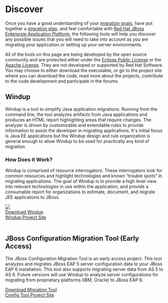 Discover
========

Once you have a good understanding of your [migration goals](#{site.base_url}/migration-drivers), have put together a [migration plan](#{site.base_url}/migration-planning), and feel comfortable with [Red Hat JBoss Enterprsie Application Platform](#{site.base_url}/learn), the following tools will help you discover any possible issues that you will need to take into account as you are migrating your application or setting up your server environments.

All of the tools on this page are being developed by the open source community and are protected either under the <a href="http://www.eclipse.org/org/documents/epl-v10.html">Eclipse Public License</a> or the <a href="http://www.apache.org/licenses">Apache License</a>. They are not developed  or supported by Red Hat Software.  You may choose to either download the executable, or go to the project site where you can download the code, read more about the projects, contribute to the code development and participate in the forums.

Windup
------

Windup is a tool to simplify Java application migrations. Running from the command line, the tool analyzes artifacts from Java applications and produces an HTML report highlighting areas that require changes. The analyzer is driven by customizable and extendable rules to provide information to assist the developer in migrating applications. It's initial focus is Java EE applications but the Windup design and rule organization is general enough to allow Windup to be used for practically any kind of migration.  

### How Does it Work? ###

Windup is comprised of resource interrogators. These interrogators look for common resources and highlight technologies and known “trouble spots” in migrating applications. The goal of Windup is to provide a high level view into relevant technologies in use within the application, and provide a consumable report for organizations to estimate, document, and migrate JEE applications to JBoss.



<div class="row product-links">
  <div class="span4 pagination-centered">
    <img src="http://static.jboss.org/images/windup/windup-logo.png" />
  </div>
  <div class="span4 pagination-centered">
    <a href="http://windup.jboss.org/download.html" class="btn btn-discover">Download Windup</a>
  </div>
  <div class="span4 pagination-centered">
    <a href="http://windup.jboss.org/" class="btn btn-discover">Windup Project Site</a>
  </div>
</div>


<br />

JBoss Configuration Migration Tool (Early Access)
-------------------------------------------------

The JBoss Configuration Migration Tool is an early access project. This tool analyzes and migrates JBoss EAP 5 server configuration data to your JBoss EAP 6 installation.  This tool also supports migrating server data from AS 5 to AS 6. Future versions will use Windup to analyze server configurations for migrating from proprietary platforms (IBM, Oracle) to JBoss EAP 6.

<div class="row">
  <div class="span4 pagination-centered">
    <img src="" />
  </div>
  <div class="span4 pagination-centered">
    <a href="https://repository.jboss.org/nexus/content/repositories/releases/org/jboss/migr/as/AsMigrator/0.9.4/AsMigrator-0.9.4.jar" class="btn btn-discover">Download Migration Tool</a>
  </div>
  <div class="span4 pagination-centered">
    <a href="http://github.com/OndraZizka/jboss-migration" class="btn btn-discover"> Config Tool Project Site</a>
  </div>
</div>

